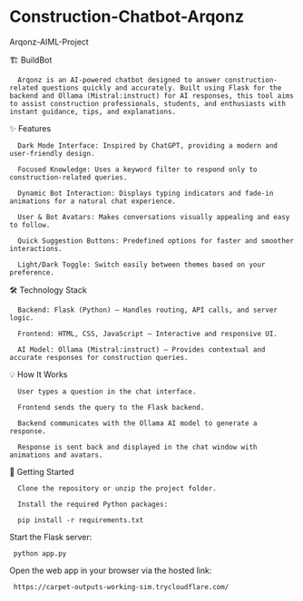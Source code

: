# Construction-Chatbot-Arqonz
Arqonz-AIML-Project

🏗 BuildBot

      Arqonz is an AI-powered chatbot designed to answer construction-related questions quickly and accurately. Built using Flask for the backend and Ollama (Mistral:instruct) for AI responses, this tool aims to assist construction professionals, students, and enthusiasts with instant guidance, tips, and explanations.
      
✨ Features

      Dark Mode Interface: Inspired by ChatGPT, providing a modern and user-friendly design.
      
      Focused Knowledge: Uses a keyword filter to respond only to construction-related queries.
      
      Dynamic Bot Interaction: Displays typing indicators and fade-in animations for a natural chat experience.
      
      User & Bot Avatars: Makes conversations visually appealing and easy to follow.
      
      Quick Suggestion Buttons: Predefined options for faster and smoother interactions.
      
      Light/Dark Toggle: Switch easily between themes based on your preference.
      
🛠️ Technology Stack

      Backend: Flask (Python) – Handles routing, API calls, and server logic.
      
      Frontend: HTML, CSS, JavaScript – Interactive and responsive UI.
      
      AI Model: Ollama (Mistral:instruct) – Provides contextual and accurate responses for construction queries.
      
💡 How It Works

      User types a question in the chat interface.
      
      Frontend sends the query to the Flask backend.
      
      Backend communicates with the Ollama AI model to generate a response.
      
      Response is sent back and displayed in the chat window with animations and avatars.
      
🚀 Getting Started

      Clone the repository or unzip the project folder.
      
      Install the required Python packages:
      
      pip install -r requirements.txt
      
Start the Flask server:

     python app.py
     
Open the web app in your browser via the hosted link:

     https://carpet-outputs-working-sim.trycloudflare.com/
